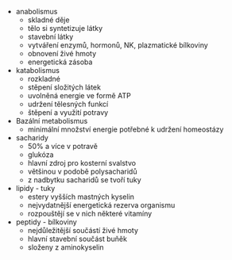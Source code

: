 - anabolismus
  - skladné děje
  - tělo si syntetizuje látky
  - stavební látky
  - vytváření enzymů, hormonů, NK, plazmatické bílkoviny
  - obnovení živé hmoty
  - energetická zásoba
- katabolismus
  - rozkladné
  - stěpení složitých látek
  - uvolněná energie ve formě ATP
  - udržení tělesných funkcí
  - štěpení a využití potravy
- Bazální metabolismus
  - minimální množství energie potřebné k udržení homeostázy
- sacharidy
  - 50% a více v potravě
  - glukóza
  - hlavní zdroj pro kosterní svalstvo
  - většinou v podobě polysacharidů
  - z nadbytku sacharidů se tvoří tuky
- lipidy - tuky
  - estery vyšších mastných kyselin
  - nejvydatnější energetická rezerva organismu
  - rozpouštějí se v nich některé vitamíny
- peptidy - bílkoviny
  - nejdůležitější součástí živé hmoty
  - hlavní stavební součást buňěk
  - složeny z aminokyselin
